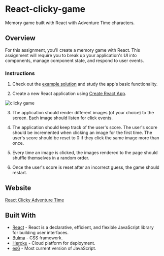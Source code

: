 # React-clicky-game
Memory game built with React with Adventure Time characters. 

## Overview

For this assignment, you'll create a memory game with React. This assignment will require you to break up your application's UI into components, manage component state, and respond to user events.

### Instructions

1. Check out the [example solution](https://clicky-game.netlify.com/) and study the app's basic functionality.

2. Create a new React application using [Create React App](https://github.com/facebookincubator/create-react-app).

![clicky game](https://github.com/AustinWiley/React-/blob/master/public/assets/img/demo-gif.gif)

3. The application should render different images (of your choice) to the screen. Each image should listen for click events.

4. The application should keep track of the user's score. The user's score should be incremented when clicking an image for the first time. The user's score should be reset to 0 if they click the same image more than once.

5. Every time an image is clicked, the images rendered to the page should shuffle themselves in a random order.

6. Once the user's score is reset after an incorrect guess, the game should restart.


## Website
[React Clicky Adventure Time](https://react-clicky-adventuretime.herokuapp.com/)


## Built With

* [React](https://reactjs.org/) -  React is a declarative, efficient, and flexible JavaScript library for building user interfaces.
* [Bulma](https://bulma.io/) - CSS framework.
* [Heroku](https://heroku.com) - Cloud platform for deployment.
* [es6](https://www.w3schools.com/js/js_es6.asp) - Most current version of JavaScript.
